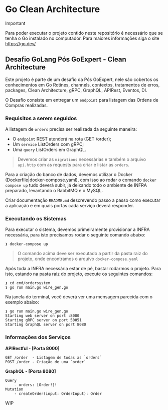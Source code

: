 # Go Clean Architecture

> [!IMPORTANT]  
> Para poder executar o projeto contido neste repositório é necessário que se tenha o Go instalado no computador. Para maiores informações siga o site <https://go.dev/>

## Desafio GoLang Pós GoExpert - Clean Architecture

Este projeto é parte de um desafio da Pós GoExpert, nele são cobertos os conhecimentos em Go Rotines, channels, contextos, tratamentos de erros, packages, Clean Architecture, gRPC, GraphQL, APIRest, Eventos, DI.

O Desafio consiste em entregar um `endpoint` para listagem das Ordens de Compras realizadas.

### Requisitos a serem seguidos

A listagem de `orders` precisa ser realizada da seguinte maneira:

* O `endpoint` REST atenderá na rota (GET /order);
* Um `service` ListOrders com gRPC;
* Uma `query` ListOrders em GraphQL.

> Devemos criar as `migrations` necessárias e também o arquivo `api.http` com as requests para criar e listar as `orders`.

Para a criação do banco de dados, devemos utilizar o Docker (Dockerfile|docker-compose.yaml), com isso ao rodar o comando `docker compose up` tudo deverá subir, já deixando todo o ambiente de INFRA preparado, levantando o RabbitMQ e o MySQL.

Criar documentação `README.md` descrevendo passo a passo como executar a aplicação e em quais portas cada serviço deverá responder.

### Executando os Sistemas

Para executar o sistema, devemos primeiramente provisionar a INFRA necessária, para isto precisamos rodar o seguinte comando abaixo:

```shell
❯ docker-compose up
```

> O comando acima deve ser executado a partir da pasta raiz do projeto, onde encontramos o arquivo `docker-compose.yaml`

Após toda a INFRA necessária estar de pé, bastar rodarmos o projeto. Para isto, estando na pasta raiz do projeto, execute os seguintes comandos:

```shell
❯ cd cmd/ordersystem
❯ go run main.go wire_gen.go
```

Na janela do terminal, você deverá ver uma mensagem parecida com o exemplo abaixo:

```shell
❯ go run main.go wire_gen.go
Starting web server on port :8000
Starting gRPC server on port 50051
Starting GraphQL server on port 8080
```

### Informações dos Serviços

**APIRestful - [Porta 8000]**

```plaintext
GET /order  - Listagem de todas as `orders`
POST /order - Criação de uma `order`
```

**GraphQL - [Porta 8080]**

```plaintext
Query
    - orders: [Order!]!
Mutation
    - createOrder(input: OrderInput): Order
```

WIP
